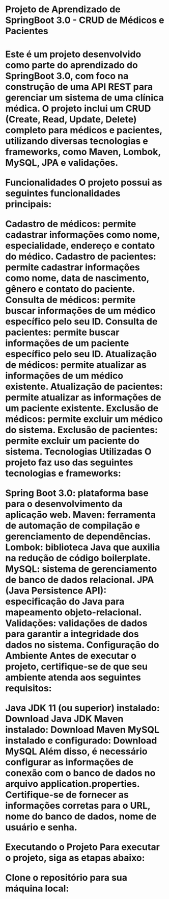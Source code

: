 <h1>Projeto de Aprendizado de SpringBoot 3.0 - CRUD de Médicos e Pacientes<h1/>
Este é um projeto desenvolvido como parte do aprendizado do SpringBoot 3.0, com foco na construção de uma API REST para gerenciar um sistema de uma clínica médica. O projeto inclui um CRUD (Create, Read, Update, Delete) completo para médicos e pacientes, utilizando diversas tecnologias e frameworks, como Maven, Lombok, MySQL, JPA e validações.

Funcionalidades
O projeto possui as seguintes funcionalidades principais:

Cadastro de médicos: permite cadastrar informações como nome, especialidade, endereço e contato do médico.
Cadastro de pacientes: permite cadastrar informações como nome, data de nascimento, gênero e contato do paciente.
Consulta de médicos: permite buscar informações de um médico específico pelo seu ID.
Consulta de pacientes: permite buscar informações de um paciente específico pelo seu ID.
Atualização de médicos: permite atualizar as informações de um médico existente.
Atualização de pacientes: permite atualizar as informações de um paciente existente.
Exclusão de médicos: permite excluir um médico do sistema.
Exclusão de pacientes: permite excluir um paciente do sistema.
Tecnologias Utilizadas
O projeto faz uso das seguintes tecnologias e frameworks:

Spring Boot 3.0: plataforma base para o desenvolvimento da aplicação web.
Maven: ferramenta de automação de compilação e gerenciamento de dependências.
Lombok: biblioteca Java que auxilia na redução de código boilerplate.
MySQL: sistema de gerenciamento de banco de dados relacional.
JPA (Java Persistence API): especificação do Java para mapeamento objeto-relacional.
Validações: validações de dados para garantir a integridade dos dados no sistema.
Configuração do Ambiente
Antes de executar o projeto, certifique-se de que seu ambiente atenda aos seguintes requisitos:

Java JDK 11 (ou superior) instalado: Download Java JDK
Maven instalado: Download Maven
MySQL instalado e configurado: Download MySQL
Além disso, é necessário configurar as informações de conexão com o banco de dados no arquivo application.properties. Certifique-se de fornecer as informações corretas para o URL, nome do banco de dados, nome de usuário e senha.

Executando o Projeto
Para executar o projeto, siga as etapas abaixo:

Clone o repositório para sua máquina local:
